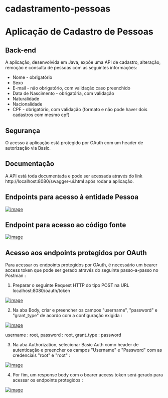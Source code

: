 # cadastramento-pessoas

# Aplicação de Cadastro de Pessoas

## Back-end

A aplicação, desenvolvida em Java, expõe uma API de cadastro, alteração, remoção e consulta de pessoas com as seguintes informações:
- Nome - obrigatório
- Sexo
- E-mail - não obrigatório, com validação caso preenchido
- Data de Nascimento - obrigatória, com validação
- Naturalidade
- Nacionalidade
- CPF - obrigatório, com validação (formato e não pode haver dois cadastros com mesmo cpf)

## Segurança

O acesso à aplicação está protegido por OAuth com um header de autorização via Basic.

## Documentação

A API está toda documentada e pode ser acessada através do link http://localhost:8080/swagger-ui.html após rodar a aplicação.

## Endpoints para acesso à entidade Pessoa

<a href="https://ibb.co/qntWnq3"><img src="https://i.ibb.co/N38m3Dd/image.png" alt="image" border="0" /></a>

## Endpoint para acesso ao código fonte

<a href="https://ibb.co/k6K9L9r"><img src="https://i.ibb.co/wrywnwb/image.png" alt="image" border="0" /></a>

## Acesso aos endpoints protegidos por OAuth

Para acessar os endpoints protegidos por OAuth, é necessário um bearer access token que pode ser gerado através do seguinte passo-a-passo no Postman :

1. Preparar o seguinte Request HTTP do tipo POST na URL localhost:8080/oauth/token

<a href="https://ibb.co/8d8y891"><img src="https://i.ibb.co/JykYkHD/image.png" alt="image" border="0" /></a>

2. Na aba Body, criar e preencher os campos "username", "password" e "grant_type" de acordo com a configuração exigida :

<a href="https://ibb.co/hBmt0fF"><img src="https://i.ibb.co/qNrP65Y/image.png" alt="image" border="0" /></a>

username : root, password : root, grant_type : password

3. Na aba Authorization, selecionar Basic Auth como header de autenticação e preencher os campos "Username" e "Password" com as credenciais "root" e "root" :

<a href="https://ibb.co/8BnvtbG"><img src="https://i.ibb.co/3s56QvV/image.png" alt="image" border="0" /></a>

4. Por fim, um response body com o bearer access token será gerado para acessar os endpoints protegidos :

<a href="https://ibb.co/JRVTwMs"><img src="https://i.ibb.co/1f1Ntwm/image.png" alt="image" border="0" /></a>
